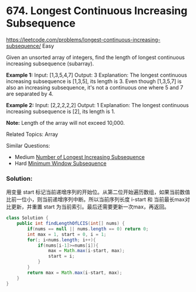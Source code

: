 # 674. Longest Continuous Increasing Subsequence
<https://leetcode.com/problems/longest-continuous-increasing-subsequence/>
Easy

Given an unsorted array of integers, find the length of longest continuous increasing subsequence (subarray).

**Example 1:**
    Input: [1,3,5,4,7]
    Output: 3
    Explanation: The longest continuous increasing subsequence is [1,3,5], its length is 3. 
    Even though [1,3,5,7] is also an increasing subsequence, it's not a continuous one where 5 and 7 are separated by 4. 

**Example 2:**
    Input: [2,2,2,2,2]
    Output: 1
    Explanation: The longest continuous increasing subsequence is [2], its length is 1. 

**Note:** Length of the array will not exceed 10,000.


Related Topics: Array

Similar Questions: 
* Medium [Number of Longest Increasing Subsequence](https://leetcode.com/problems/number-of-longest-increasing-subsequence/)
* Hard [Minimum Window Subsequence](https://leetcode.com/problems/minimum-window-subsequence/)

### Solution:
用变量 start 标记当前递增序列的开始位。从第二位开始遍历数组，如果当前数值比前一位小，则当前递增序列中断。所以当前序列长度 i-start 和 当前最长max对比更新，并重置 start 为当前索引。最后还需要更新一次max，再返回。

```java
class Solution {
    public int findLengthOfLCIS(int[] nums) {
        if(nums == null || nums.length == 0) return 0;
        int max = 1, start = 0, i = 1;
        for(; i<nums.length; i++){
            if(nums[i-1]>=nums[i]){
                max = Math.max(i-start, max);
                start = i;
            }
        }
        return max = Math.max(i-start, max);
    }
}
```